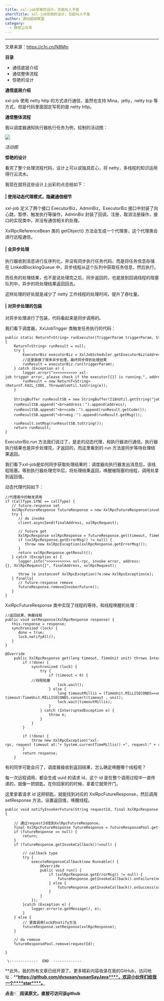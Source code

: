 ```yaml
---
title: xxl-job惊艳的设计，怎能叫人不爱
shortTitle: xxl-job惊艳的设计，怎能叫人不爱
author: 源码超级联盟
category:
  - 微信公众号
---
```


* * *

文章来源：https://c1n.cn/N8Mln‍‍‍‍‍‍



**目录**

*   通信底层介绍
*   通信整体流程
*   惊艳的设计



**通信底层介绍**



xxl-job 使用 netty http 的方式进行通信，虽然也支持 Mina，jetty，netty tcp 等方式，但是代码里面固定写死的是 netty http。



**通信整体流程**



我以调度器通知执行器执行任务为例，绘制的活动图：

![](https://mmbiz.qpic.cn/mmbiz_png/1J6IbIcPCLYka9j7GuMHJvuMhrSnQLSbU7cCZku6K0QrNdkF8RUmq49wdrQ3Bf2CUI775d02aGz6WcqYjMHiavw/640?wx_fmt=png)

*活动图*



**惊艳的设计**



看完了整个处理流程代码，设计上可以说独具匠心，将 netty，多线程的知识运用得行云流水。



我现在就将这些设计上出彩的点总结如下：



#### **| 使用动态代理模式，隐藏通信细节**

xxl-job 定义了两个接口 ExecutorBiz，AdminBiz，ExecutorBiz 接口中封装了向心跳，暂停，触发执行等操作，AdminBiz 封装了回调，注册，取消注册操作，接口的实现类中，并没有通信相关的处理。



XxlRpcReferenceBean 类的 getObject() 方法会生成一个代理类，这个代理类会进行远程通信。



#### **| 全异步处理**

执行器收到消息进行反序列化，并没有同步执行任务代码，而是将任务信息存储在 LinkedBlockingQueue 中，异步线程从这个队列中获取任务信息，然后执行。



而任务的处理结果，也不是说处理完之后，同步返回的，也是放到回调线程的阻塞队列中，异步的将处理结果返回回去。



这样处理的好处就是减少了 netty 工作线程的处理时间，提升了吞吐量。



#### **| 对异步处理的包装**

对异步处理进行了包装，代码看起来是同步调用的。



我们看下调度器，XxlJobTrigger 类触发任务执行的代码：

```
public static ReturnT<String> runExecutor(TriggerParam triggerParam, String address){    ReturnT<String> runResult = null;    try {        ExecutorBiz executorBiz = XxlJobScheduler.getExecutorBiz(address);        //这里面做了很多异步处理，最终同步得到处理结果        runResult = executorBiz.run(triggerParam);    } catch (Exception e) {        logger.error(">>>>>>>>>>> xxl-job trigger error, please check if the executor[{}] is running.", address, e);        runResult = new ReturnT<String>(ReturnT.FAIL_CODE, ThrowableUtil.toString(e));    }    StringBuffer runResultSB = new StringBuffer(I18nUtil.getString("jobconf_trigger_run") + "：");    runResultSB.append("<br>address：").append(address);    runResultSB.append("<br>code：").append(runResult.getCode());    runResultSB.append("<br>msg：").append(runResult.getMsg());    runResult.setMsg(runResultSB.toString());    return runResult;}
```



ExecutorBiz.run 方法我们说过了，是走的动态代理，和执行器进行通信，执行器执行结果也是异步处理完，才返回的，而这里看到的 run 方法是同步等待处理结果返回。



我们看下xxl-job是如何同步获取处理结果的：调度器向执行器发出消息后，该线程阻塞。等到执行器处理完毕后，将处理结果返回，唤醒被阻塞的线程，调用处拿到返回值。



动态代理代码如下：

```
//代理类中的触发调用if (CallType.SYNC == callType) {   // future-response set   XxlRpcFutureResponse futureResponse = new XxlRpcFutureResponse(invokerFactory, xxlRpcRequest, null);   try {      // do invoke      client.asyncSend(finalAddress, xxlRpcRequest);      // future get      XxlRpcResponse xxlRpcResponse = futureResponse.get(timeout, TimeUnit.MILLISECONDS);      if (xxlRpcResponse.getErrorMsg() != null) {         throw new XxlRpcException(xxlRpcResponse.getErrorMsg());      }      return xxlRpcResponse.getResult();   } catch (Exception e) {      logger.info(">>>>>>>>>>> xxl-rpc, invoke error, address:{}, XxlRpcRequest{}", finalAddress, xxlRpcRequest);      throw (e instanceof XxlRpcException)?e:new XxlRpcException(e);   } finally{      // future-response remove      futureResponse.removeInvokerFuture();   }} 
```



XxlRpcFutureResponse 类中实现了线程的等待，和线程唤醒的处理：

```
//返回结果，唤醒线程public void setResponse(XxlRpcResponse response) {   this.response = response;   synchronized (lock) {      done = true;      lock.notifyAll();   }}@Override    public XxlRpcResponse get(long timeout, TimeUnit unit) throws InterruptedException, ExecutionException, TimeoutException {        if (!done) {            synchronized (lock) {                try {                    if (timeout < 0) {            //线程阻塞                        lock.wait();                    } else {                        long timeoutMillis = (TimeUnit.MILLISECONDS==unit)?timeout:TimeUnit.MILLISECONDS.convert(timeout , unit);                        lock.wait(timeoutMillis);                    }                } catch (InterruptedException e) {                    throw e;                }            }        }        if (!done) {            throw new XxlRpcException("xxl-rpc, request timeout at:"+ System.currentTimeMillis() +", request:" + request.toString());        }        return response;    }
```



有的同学可能会问了，调度器接收到返回结果，怎么确定唤醒哪个线程呢？



每一次远程调用，都会生成 uuid 的请求 id，这个 id 是在整个调用过程中一直传递的，就像一把钥匙，在你回家的的时候，拿着它就带开门。



这里拿着请求 id 这把钥匙，就能找到对应的 XxlRpcFutureResponse，然后调用 setResponse 方法，设置返回值，唤醒线程。

```
public void notifyInvokerFuture(String requestId, final XxlRpcResponse xxlRpcResponse){    // 通过requestId找到XxlRpcFutureResponse，    final XxlRpcFutureResponse futureResponse = futureResponsePool.get(requestId);    if (futureResponse == null) {        return;    }    if (futureResponse.getInvokeCallback()!=null) {        // callback type        try {            executeResponseCallback(new Runnable() {                @Override                public void run() {                    if (xxlRpcResponse.getErrorMsg() != null) {                        futureResponse.getInvokeCallback().onFailure(new XxlRpcException(xxlRpcResponse.getErrorMsg()));                    } else {                        futureResponse.getInvokeCallback().onSuccess(xxlRpcResponse.getResult());                    }                }            });        }catch (Exception e) {            logger.error(e.getMessage(), e);        }    } else {        // 里面调用lock的notify方法        futureResponse.setResponse(xxlRpcResponse);    }    // do remove    futureResponsePool.remove(requestId);}
```





    

     \-------------  END  -------------
    

    

**此外，我的所有文章已经开源了。更多精彩内容收录在我的GitHub，访问地址：****https://github.com/dvsusan/susanSayJava****，欢迎小伙伴们给我一个****star****。**

**点击**👇🏻**阅读原文，直接可访问该github**